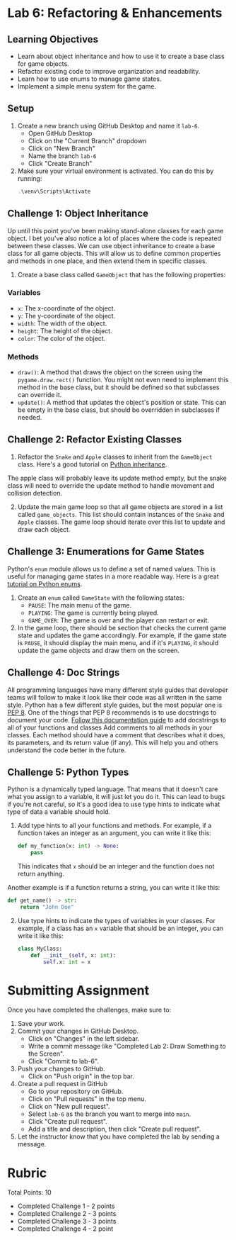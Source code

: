 # Lab 6: Refactoring & Enhancements

## Learning Objectives

- Learn about object inheritance and how to use it to create a base class for game objects.
- Refactor existing code to improve organization and readability.
- Learn how to use enums to manage game states.
- Implement a simple menu system for the game.

## Setup
1. Create a new branch using GitHub Desktop and name it `lab-6`.
   - Open GitHub Desktop
   - Click on the "Current Branch" dropdown
   - Click on "New Branch"
   - Name the branch `lab-6`
   - Click "Create Branch"
2. Make sure your virtual environment is activated. You can do this by running:
   ```powershell
   .\venv\Scripts\Activate
   ```

## Challenge 1: Object Inheritance
Up until this point you've been making stand-alone classes for each game object. I bet you've also notice a lot of places where the code is repeated between these classes.
We can use object inheritance to create a base class for all game objects. This will allow us to define common properties and methods in one place, and then extend them in specific classes.
1. Create a base class called `GameObject` that has the following properties:

### Variables
- `x`: The x-coordinate of the object.
- `y`: The y-coordinate of the object.
- `width`: The width of the object.
- `height`: The height of the object.
- `color`: The color of the object.

### Methods
- `draw()`: A method that draws the object on the screen using the `pygame.draw.rect()` function. You might not even need to implement this method in the base class, but it should be defined so that subclasses can override it.
- `update()`: A method that updates the object's position or state. This can be empty in the base class, but should be overridden in subclasses if needed.

## Challenge 2: Refactor Existing Classes
1. Refactor the `Snake` and `Apple` classes to inherit from the `GameObject` class. Here's a good tutorial on [Python inheritance](https://www.w3schools.com/python/python_inheritance.asp).

The apple class will probably leave its update method empty, but the snake class will need to override the update method to handle movement and collision detection.

2. Update the main game loop so that all game objects are stored in a list called `game_objects`. This list should contain instances of the `Snake` and `Apple` classes. The game loop should iterate over this list to update and draw each object.

## Challenge 3: Enumerations for Game States
Python's `enum` module allows us to define a set of named values. This is useful for managing game states in a more readable way. Here is a great [tutorial on Python enums](https://www.w3schools.com/python/python_enumerations.asp).
1. Create an `enum` called `GameState` with the following states:
   - `PAUSE`: The main menu of the game.
   - `PLAYING`: The game is currently being played.
   - `GAME_OVER`: The game is over and the player can restart or exit.
2. In the game loop, there should be section that checks the current game state and updates the game accordingly. For example, if the game state is `PAUSE`, it should display the main menu, and if it's `PLAYING`, it should update the game objects and draw them on the screen.

## Challenge 4: Doc Strings
All programming languages have many different style guides that developer teams will follow to make it look like their code was all written in the same style. Python has a few different style guides, but the most popular one is [PEP 8](https://www.python.org/dev/peps/pep-0008/). One of the things that PEP 8 recommends is to use docstrings to document your code. [Follow this documentation guide](https://peps.python.org/pep-0257/#what-is-a-docstring) to add docstrings to all of your functions and classes
Add comments to all methods in your classes. Each method should have a comment that describes what it does, its parameters, and its return value (if any). This will help you and others understand the code better in the future.

## Challenge 5: Python Types
Python is a dynamically typed language. That means that it doesn't care what you assign to a variable, it will just let you do it. This can lead to bugs if you're not careful, so it's a good idea to use type hints to indicate what type of data a variable should hold.
1. Add type hints to all your functions and methods. For example, if a function takes an integer as an argument, you can write it like this:
   ```python
   def my_function(x: int) -> None:
       pass
   ```
   This indicates that `x` should be an integer and the function does not return anything.

Another example is if a function returns a string, you can write it like this:
   ```python
   def get_name() -> str:
       return "John Doe"
   ```
2. Use type hints to indicate the types of variables in your classes. For example, if a class has an `x` variable that should be an integer, you can write it like this:
   ```python
   class MyClass:
       def __init__(self, x: int):
           self.x: int = x
   ```

# Submitting Assignment
Once you have completed the challenges, make sure to:
1. Save your work.
2. Commit your changes in GitHub Desktop.
   - Click on "Changes" in the left sidebar.
   - Write a commit message like "Completed Lab 2: Draw Something to the Screen".
   - Click "Commit to lab-6".
3. Push your changes to GitHub.
   - Click on "Push origin" in the top bar.
4. Create a pull request in GitHub
    - Go to your repository on GitHub.
    - Click on "Pull requests" in the top menu.
    - Click on "New pull request".
    - Select `lab-6` as the branch you want to merge into `main`.
    - Click "Create pull request".
    - Add a title and description, then click "Create pull request".
5. Let the instructor know that you have completed the lab by sending a message.

# Rubric

Total Points: 10

- Completed Challenge 1 - 2 points
- Completed Challenge 2 - 3 points
- Completed Challenge 3 - 3 points
- Completed Challenge 4 - 2 point
